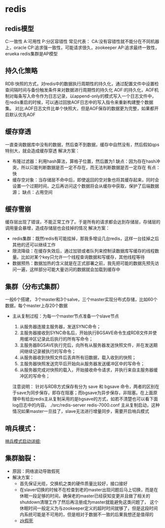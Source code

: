 # redis
## redis模型
C:一致性
A:可用性
P:分区容错性
常见代表：
CA:没有容错性就不能分在不同机器上，oracle
CP:追求强一致性，可能请求很久，zookeeper
AP:追求最终一致性，erueka
redis集群是AP模型
## 持久化策略
RDB:快照的方式，对redis中的数据执行周期性的持久化，通过配置文件中设置检查间隔时间与备份触发条件来对数据进行周期性的持久化
AOF:的持久化，AOF机制对每条写入命令作为日志记录，以append-only的模式写入一个日志文件中，在redis重启的时候，可以通过回放AOF日志中的写入指令来重新构建整个数据集。
对比:AOF日志文件比单个快照大，但是AOF保存的数据更为完整，如果都开启默认优先AOF
## 缓存穿透
一直查询数据库中没有的数据，然后查不到数据，缓存中自然没有，然后假如qps特别大，就会造成缓存穿透
解决方案：
- 布隆过滤器：利用hash算法，算格子位置，然后置为1
缺点：因为存在hash冲突，所以只能判断数据是否一定不存在，而无法判断数据是否一定存在
有点：快
- 缓存空对象：当存储层不命中后，即使返回的空对象也将其缓存起来，同时会设置一个过期时间，之后再访问这个数据将会从缓存中获取，保护了后端数据源；
缺点：占用空间
## 缓存雪崩
缓存层出现了错误，不能正常工作了。于是所有的请求都会达到存储层，存储层的调用量会暴增，造成存储层也会挂掉的情况
解决方案：
- redis集群：既然redis有可能挂掉，那我多增设几台redis，这样一台挂掉之后其他的还可以继续工作
- 限流降级：在缓存失效后，通过加锁或者队列来控制读数据库写缓存的线程数量。比如对某个key只允许一个线程查询数据和写缓存，其他线程等待
- 数据预热：数据加热的含义就是在正式部署之前，我先把可能的数据先预先访问一遍，这样部分可能大量访问的数据就会加载到缓存中
## 集群（分布式集群）
一般6个搭建， 3个master和3个salve，三个master实现分布式存储，比如60个数据，每个master上存20个数据
- 主从复制过程：为每一个master节点准备一个slave节点
  1. 从服务器连接主服务器，发送SYNC命令；
  2. 主服务器接收到SYNC命名后，开始执行BGSAVE命令生成RDB文件并使用缓冲区记录此后执行的所有写命令；
  3. 主服务器BGSAVE执行完后，向所有从服务器发送快照文件，并在发送期间继续记录被执行的写命令；
  4. 从服务器收到快照文件后丢弃所有旧数据，载入收到的快照；
  5. 主服务器快照发送完毕后开始向从服务器发送缓冲区中的写命令；
  6. 从服务器完成对快照的载入，开始接收命令请求，并执行来自主服务器缓冲区的写命令；

  注意说明：
    针对与RDB方式保存有分为 save 和 bgsave 命令，两者的区别在于save为同步保存，即存在阻塞；而bgsave为异步保存，非阻塞。在上面原理中有给出redis主从复制采用的是bgsave的方式，如若不清楚也可以看下面log日志中的内容。
    ./src/redis-server redis-7000.conf
    主从复制启动，这种情况如果master一旦挂了，slave无法进行增量同步，需要开启哨兵模式
## 哨兵模式：
[哨兵模式启动详细](https://www.cnblogs.com/guolianyu/p/10249687.html);
## 集群脑裂：
- 原因：网络波动导致假死
- 解决方案：
  - 首先保证光缆，交换机之类的硬件质量比较好，接口接好
  - 在slaver切换的时候不在检查到老的master出现问题后马上切换，而是在休眠一段足够的时间，确保老的master已经获知变更并且做了相关的shutdown清理工作了然后再注册成为master就能避免这类问题了，
  这个休眠时间一般定义为与zookeeper定义的超时时间就够了，但是这段时间内系统可能是不可用的，但是相对于数据不一致的后果我想还是值得的
  - [zk假死](https://www.cnblogs.com/rainy-shurun/p/5414110.html)

